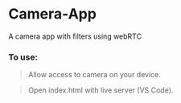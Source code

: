 # Camera-App

A camera app with filters using webRTC

### To use:

>Allow access to camera on your device. 

>Open index.html with live server (VS Code).
